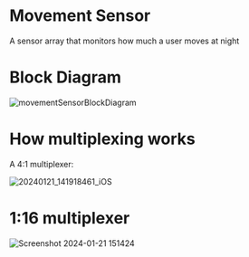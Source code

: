 # Movement Sensor
A sensor array that monitors how much a user moves at night 

# Block Diagram

![movementSensorBlockDiagram](https://github.com/aleighwood/moveMent-Sensor/assets/86426050/05f13cd5-54cd-4cd4-9548-68046006af2a)

# How multiplexing works 
A 4:1 multiplexer:

![20240121_141918461_iOS](https://github.com/aleighwood/moveMent-Sensor/assets/86426050/03cfa3bf-7c09-45bd-8b33-6cdb224f1e35)

# 1:16 multiplexer
![Screenshot 2024-01-21 151424](https://github.com/aleighwood/movement_sensor_array/assets/86426050/729b1847-b559-4a7b-9852-9e4d8cee3dde)

